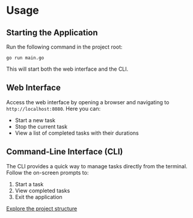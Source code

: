 # Usage

## Starting the Application

Run the following command in the project root:

```
go run main.go
```


This will start both the web interface and the CLI.

## Web Interface

Access the web interface by opening a browser and navigating to `http://localhost:8080`. Here you can:

- Start a new task
- Stop the current task
- View a list of completed tasks with their durations

## Command-Line Interface (CLI)

The CLI provides a quick way to manage tasks directly from the terminal. Follow the on-screen prompts to:

1. Start a task
2. View completed tasks
3. Exit the application

[Explore the project structure](project-structure.md)

